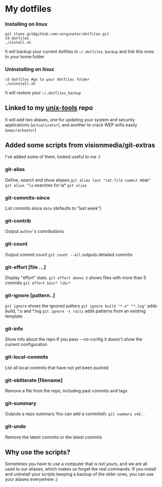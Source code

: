 My dotfiles
========

### Installing on linux

```
git clone git@github.com:serginator/dotfiles.git
cd dotfiles
./install.sh
```

It will backup your current dotfiles in `~/.dotfiles_backup` and link this ones to your home folder

### Uninstalling on linux
```
cd dotfiles #go to your dotfiles folder
./uninstall.sh
```

It will restore your `~/.dotfiles_backup`

## Linked to my [unix-tools](https://github.com/serginator/unix-tools) repo
It will add two aliases, one for updating your system and security applications (`actualizator`), and another to crack WEP wifis easily (`wepcrackeator`)

## Added some scripts from visionmedia/git-extras
I've added some of them, looked useful to me :)
### git-alias
Define, search and show aliases
`git alias last "cat-file commit HEAD"`
`git alias ^la` searches for la*
`git alias`

### git-commits-since
List commits since `date` (defaults to "last week")

### git-contrib <author>
Output `author`'s contributions

### git-count
Output commit count
`git count --all` outputs detailed commits

### git-effort [file ...]
Display "effort" stats.
`git effort above 5` shows files with more than 5 commits
`git effort bin/* lib/*`

### git-ignore [pattern..]
`git ignore` shows the ignored patters
`git ignore build "*.o" "*.log"` adds build, *.o and *.log
`git ignore -t rails` adds patterns from an existing template

### git-info
Show info about the repo
If you pass --no-config it doesn't show the current configuration

### git-local-commits
List all local commits that have not yet been pushed

### git-obliterate [filename]
Remove a file from the repo, including past commits and tags

### git-summary
Outputs a repo summary
You can add a commitish: `git summary v42..`

### git-undo <number>
Remove the latest commits or the latest <number> commits

## Why use the scripts?

Sometimes you have to use a computer that is not yours, and we are all used to our aliases, which makes us forget the real commands.
If you install and uninstall your scripts keeping a backup of the older ones, you can use your aliases everywhere :)

